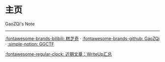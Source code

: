 # 主页

<link rel="stylesheet" href="css/index.css">
<div class="center-container">
  <span class="note-text">GaoZQi's Note</span>
</div>


---
[:fontawesome-brands-bilibili: 糕芝奇](https://space.bilibili.com/229571662)  ·  [:fontawesome-brands-github: GaoZQi](https://github.com/GaoZQi) ·  [:simple-notion: GGCTF](https://gaozqi.notion.site/d89d2c01587a4e87bd173ad8c8fd52f7?v=1a424dd567664341957429ba3a4b8ac4&pvs=4)

[:fontawesome-regular-clock: 近期文章：](.\pages\Home\list.md)[WriteUp汇总](.\pages\WriteUp\index.md)
